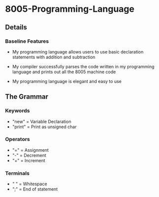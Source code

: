 # 8005-Programming-Language 

## Details
### Baseline Features

- My programming language allows users to use basic declaration statements with addition     and subtraction

- My compiler successfully parses the code written in my programming language and prints     out all the 8005 machine code

- My programming language is elegant and easy to use

## The Grammar
### Keywords

- "new" = Variable Declaration
- "print" = Print as unsigned char
 
### Operators

- "=" = Assignment 
- "-" = Decrement
- "+" = Increment

### Terminals

- " " = Whitespace
- ";" = End of statement



